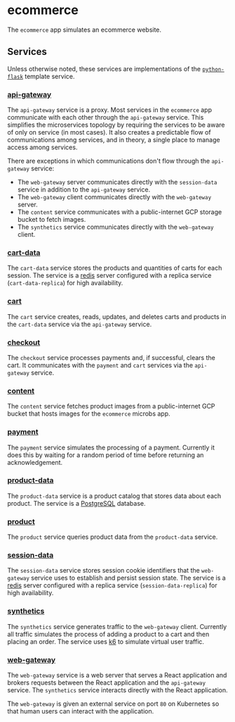 # [](ecommerce)ecommerce

The `ecommerce` app simulates an ecommerce website.

## Services

Unless otherwise noted, these services are implementations of the
[`python-flask`](/docs/apps/templates) template service.

### [api-gateway](https://github.com/microbs-io/microbs/tree/main/apps/ecommerce/services/api-gateway)

The `api-gateway` service is a proxy. Most services in the `ecommerce` app
communicate with each other through the `api-gateway` service. This simplifies
the microservices topology by requiring the services to be aware of only on
service (in most cases). It also creates a predictable flow of communications
among services, and in theory, a single place to manage access among services.

There are exceptions in which communications don't flow through the `api-gateway`
service:

* The `web-gateway` server communicates directly with the `session-data` service in addition to the `api-gateway` service.
* The `web-gateway` client communicates directly with the `web-gateway` server.
* The `content` service communicates with a public-internet GCP storage bucket to fetch images.
* The `synthetics` service communicates directly with the `web-gateway` client.

### [cart-data](https://github.com/microbs-io/microbs/tree/main/apps/ecommerce/services/cart-data)

The `cart-data` service stores the products and quantities of carts for each
session. The service is a [redis](https://redis.io/) server configured with a
replica service (`cart-data-replica`) for high availability.

### [cart](https://github.com/microbs-io/microbs/tree/main/apps/ecommerce/services/cart)

The `cart` service creates, reads, updates, and deletes carts and products in
the `cart-data` service via the `api-gateway` service.

### [checkout](https://github.com/microbs-io/microbs/tree/main/apps/ecommerce/services/checkout)

The `checkout` service processes payments and, if successful, clears the cart.
It communicates with the `payment` and `cart` services via the `api-gateway`
service.

### [content](https://github.com/microbs-io/microbs/tree/main/apps/ecommerce/services/content)

The `content` service fetches product images from a public-internet GCP bucket
that hosts images for the `ecommerce` microbs app.

### [payment](https://github.com/microbs-io/microbs/tree/main/apps/ecommerce/services/payment)

The `payment` service simulates the processing of a payment. Currently it does
this by waiting for a random period of time before returning an acknowledgement.

### [product-data](https://github.com/microbs-io/microbs/tree/main/apps/ecommerce/services/product-data)

The `product-data` service is a product catalog that stores data about each
product. The service is a [PostgreSQL](https://www.postgresql.org/) database.

### [product](https://github.com/microbs-io/microbs/tree/main/apps/ecommerce/services/product)

The `product` service queries product data from the `product-data` service.

### [session-data](https://github.com/microbs-io/microbs/tree/main/apps/ecommerce/services/session-data)

The `session-data` service stores session cookie identifiers that the
`web-gateway` service uses to establish and persist session state. The service
is a [redis](https://redis.io/) server configured with a replica service
(`session-data-replica`) for high availability.

### [synthetics](https://github.com/microbs-io/microbs/tree/main/apps/ecommerce/services/synthetics)

The `synthetics` service generates traffic to the `web-gateway` client.
Currently all traffic simulates the process of adding a product to a cart and
then placing an order. The service uses [k6](https://k6.io/) to simulate virtual
user traffic.

### [web-gateway](https://github.com/microbs-io/microbs/tree/main/apps/ecommerce/services/web-gateway)

The `web-gateway` service is a web server that serves a React application and
brokers requests between the React application and the `api-gateway` service.
The `synthetics` service interacts directly with the React application.

The `web-gateway` is given an external service on port `80` on Kubernetes so
that human users can interact with the application.
